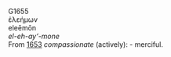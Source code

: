 <body>
  <p>G1655<br>  ἐλεήμων  <br> eleēmōn  <br><i>el-eh-ay‘-mone </i><br>From <a href="g1653.htm">1653</a>  <i>compassionate</i> (actively): - merciful.<br></p>
 </body>